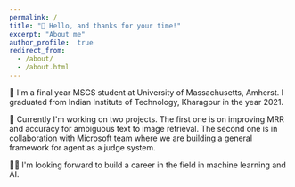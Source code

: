 ```yaml
---
permalink: /
title: "👋 Hello, and thanks for your time!"
excerpt: "About me"
author_profile:  true
redirect_from: 
  - /about/
  - /about.html
---
```


<!-- Compiling myself one bit at a time - flipping between 0s and 1s! -->
<!-- ![Illustration combining my current interest in Image text matching in multi modal IR and agents](){} -->

📖 I'm a final year MSCS student at University of Massachusetts, Amherst.  I graduated from Indian Institute of Technology, Kharagpur in the year 2021. 

🔬 Currently I'm working on two projects. The first one is on improving MRR and accuracy for ambiguous text to image retrieval. The second one is in collaboration with Microsoft team where we are building a general framework for agent as a judge system.

👩‍🏫 I'm looking forward to build a career in the field in machine learning and AI.
